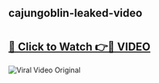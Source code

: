 ## cajungoblin-leaked-video 

# <h2><a href="http://freeplayer.one?title=cajungoblin-leaked-video&ref=21J">🔗 Click to Watch 👉🔴 VIDEO</a></h2>

<a href="http://freeplayer.one?title=cajungoblin-leaked-video&ref=21J" rel="nofollow" data-target="animated-image.originalLink"><img src="https://i.ibb.co.com/xMMVF88/686577567.gif" alt="Viral Video Original" style="max-width: 100%; display: inline-block;" data-target="animated-image.originalImage"></a>

